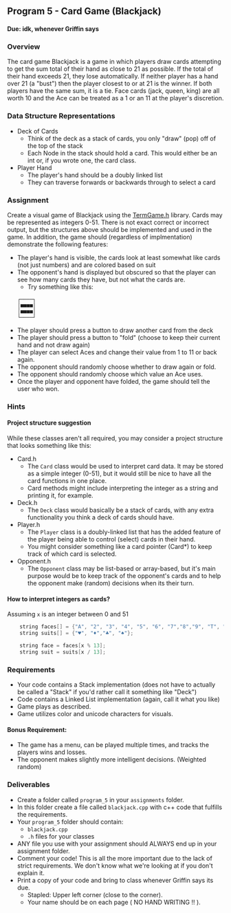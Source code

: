 ## Program 5 - Card Game (Blackjack)
#### Due: idk, whenever Griffin says

### Overview

The card game Blackjack is a game in which players draw cards attempting to get
the sum total of their hand as close to 21 as possible. If the total of their
hand exceeds 21, they lose automatically. If neither player has a hand over 21
(a "bust") then the player closest to or at 21 is the winner. If both players
have the same sum, it is a tie. Face cards (jack, queen, king) are all worth
10 and the Ace can be treated as a 1 or an 11 at the player's discretion.

### Data Structure Representations
- Deck of Cards
  - Think of the deck as a stack of cards, you only "draw" (pop)
    off of the top of the stack
  - Each Node in the stack should hold a card. This would either be an int or,
    if you wrote one, the card class.
- Player Hand
  - The player's hand should be a doubly linked list
  - They can traverse forwards or backwards through to select a card

### Assignment

Create a visual game of Blackjack using the [TermGame.h](https://github.com/jeremyglebe/TermGame) library. Cards may be
represented as integers 0-51. There is not exact correct or incorrect output,
but the structures above should be implemented and used in the game. In
addition, the game should (regardless of implmentation) demonstrate the
following features:
  - The player's hand is visible, the cards look at least somewhat
    like cards (not just numbers) and are colored based on suit
  - The opponent's hand is displayed but obscured so that the player can see
    how many cards they have, but not what the cards are.
    - Try something like this: 
    ```
    ┌────┐
    │■■■■│
    │■■■■│
    └────┘
    ```
  - The player should press a button to draw another card from the deck
  - The player should press a button to "fold" (choose to keep their current
    hand and not draw again)
  - The player can select Aces and change their value from 1 to 11
    or back again.
  - The opponent should randomly choose whether to draw again or fold.
  - The opponent should randomly choose which value an Ace uses.
  - Once the player and opponent have folded, the game should tell the user
    who won.

### Hints
#### Project structure suggestion
While these classes aren't all required, you may consider a project structure that looks something like this:
  - Card.h
    - The `Card` class would be used to interpret card data. It may be stored
    as a simple integer (0-51), but it would still be nice to have all the card
    functions in one place.
    - Card methods might include interpreting the integer as a string
    and printing it, for example.
  - Deck.h
    - The `Deck` class would basically be a stack of cards, with any extra
    functionality you think a deck of cards should have.
  - Player.h
    - The `Player` class is a doubly-linked list that has the added feature of
    the player being able to control (select) cards in their hand.
    - You might consider something like a card pointer (Card*) to keep track of
    which card is selected.
  - Opponent.h
    - The `Opponent` class may be list-based or array-based, but it's main
    purpose would be to  keep track of the opponent's cards and to help the
    opponent make (random) decisions when its their turn.
#### How to interpret integers as cards?
Assuming `x` is an integer between 0 and 51
```cpp
    string faces[] = {"A", "2", "3", "4", "5", "6", "7","8","9", "T", "J", "Q", "K"};
    string suits[] = {"♥", "♦","♣", "♠"};

    string face = faces[x % 13];
    string suit = suits[x / 13];
```

### Requirements
  - Your code contains a Stack implementation (does not have to actually be
  called a "Stack" if you'd rather call it something like "Deck")
  - Code contains a Linked List implementation (again, call it what you like)
  - Game plays as described.
  - Game utilizes color and unicode characters for visuals.

#### Bonus Requirement:
  - The game has a menu, can be played multiple times, and tracks the players
  wins and losses.
  - The opponent makes slightly more intelligent decisions. (Weighted random)

### Deliverables

- Create a folder called `program_5` in your `assignments` folder.
- In this folder create a file called `blackjack.cpp` with c++ code that fulfills the requirements.
- Your `program_5` folder should contain:
    - `blackjack.cpp` 
    - `.h` files for your classes
- ANY file you use with your assignment should ALWAYS end up in your assignment folder.
- Comment your code! This is all the more important due to the lack of strict
requirements. We don't know what we're looking at if you don't explain it.
- Print a copy of your code and bring to class whenever Griffin says its due.
  - Stapled: Upper left corner (close to the corner).
  - Your name should be on each page ( NO HAND WRITING !! ).
